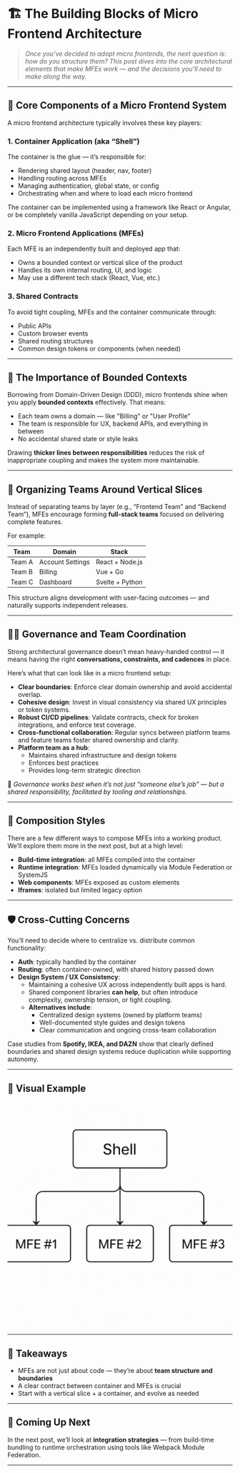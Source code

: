 # 🏗️ The Building Blocks of Micro Frontend Architecture

> *Once you’ve decided to adopt micro frontends, the next question is: how do you structure them? This post dives into the core architectural elements that make MFEs work — and the decisions you’ll need to make along the way.*

---

## 🧱 Core Components of a Micro Frontend System

A micro frontend architecture typically involves these key players:

### 1. **Container Application (aka “Shell”)**
The container is the glue — it’s responsible for:
- Rendering shared layout (header, nav, footer)
- Handling routing across MFEs
- Managing authentication, global state, or config
- Orchestrating when and where to load each micro frontend

The container can be implemented using a framework like React or Angular, or be completely vanilla JavaScript depending on your setup.

### 2. **Micro Frontend Applications (MFEs)**
Each MFE is an independently built and deployed app that:
- Owns a bounded context or vertical slice of the product
- Handles its own internal routing, UI, and logic
- May use a different tech stack (React, Vue, etc.)

### 3. **Shared Contracts**
To avoid tight coupling, MFEs and the container communicate through:
- Public APIs
- Custom browser events
- Shared routing structures
- Common design tokens or components (when needed)

---

## 🎯 The Importance of Bounded Contexts

Borrowing from Domain-Driven Design (DDD), micro frontends shine when you apply **bounded contexts** effectively. That means:

- Each team owns a domain — like "Billing" or "User Profile"
- The team is responsible for UX, backend APIs, and everything in between
- No accidental shared state or style leaks

Drawing **thicker lines between responsibilities** reduces the risk of inappropriate coupling and makes the system more maintainable.

---

## 👥 Organizing Teams Around Vertical Slices

Instead of separating teams by layer (e.g., “Frontend Team” and “Backend Team”), MFEs encourage forming **full-stack teams** focused on delivering complete features.

For example:

| Team | Domain | Stack |
|------|--------|-------|
| Team A | Account Settings | React + Node.js |
| Team B | Billing | Vue + Go |
| Team C | Dashboard | Svelte + Python |

This structure aligns development with user-facing outcomes — and naturally supports independent releases.

---

## 🧑‍💼 Governance and Team Coordination

Strong architectural governance doesn’t mean heavy-handed control — it means having the right **conversations, constraints, and cadences** in place.

Here’s what that can look like in a micro frontend setup:

- **Clear boundaries**: Enforce clear domain ownership and avoid accidental overlap.
- **Cohesive design**: Invest in visual consistency via shared UX principles or token systems.
- **Robust CI/CD pipelines**: Validate contracts, check for broken integrations, and enforce test coverage.
- **Cross-functional collaboration**: Regular syncs between platform teams and feature teams foster shared ownership and clarity.
- **Platform team as a hub**:
  - Maintains shared infrastructure and design tokens
  - Enforces best practices
  - Provides long-term strategic direction

💬 *Governance works best when it’s not just “someone else’s job” — but a shared responsibility, facilitated by tooling and relationships.*

---

## 🧩 Composition Styles

There are a few different ways to compose MFEs into a working product. We’ll explore them more in the next post, but at a high level:

- **Build-time integration**: all MFEs compiled into the container
- **Runtime integration**: MFEs loaded dynamically via Module Federation or SystemJS
- **Web components**: MFEs exposed as custom elements
- **Iframes**: isolated but limited legacy option

---

## 🛡️ Cross-Cutting Concerns

You’ll need to decide where to centralize vs. distribute common functionality:

- **Auth**: typically handled by the container
- **Routing**: often container-owned, with shared history passed down
- **Design System / UX Consistency**:
  - Maintaining a cohesive UX across independently built apps is hard.
  - Shared component libraries **can help**, but often introduce complexity, ownership tension, or tight coupling.
  - **Alternatives include**:
    - Centralized design systems (owned by platform teams)
    - Well-documented style guides and design tokens
    - Clear communication and ongoing cross-team collaboration

Case studies from **Spotify, IKEA, and DAZN** show that clearly defined boundaries and shared design systems reduce duplication while supporting autonomy.

---

## 📌 Visual Example

![Micro frontend architecture: Shell to MFE](assets/images/shell-to-mfes.png)

---

## 🧠 Takeaways

- MFEs are not just about code — they’re about **team structure and boundaries**
- A clear contract between container and MFEs is crucial
- Start with a vertical slice + a container, and evolve as needed

---

## 🧭 Coming Up Next

In the next post, we’ll look at **integration strategies** — from build-time bundling to runtime orchestration using tools like Webpack Module Federation.

---
